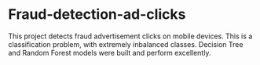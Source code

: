 # Fraud-detection-ad-clicks
This project detects fraud advertisement clicks on mobile devices. This is a classification problem, with extremely inbalanced classes. Decision Tree and Random Forest models were built and perform excellently.
